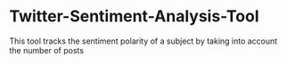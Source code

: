 # Twitter-Sentiment-Analysis-Tool
This tool tracks the sentiment polarity of a subject by taking into account the number of posts 


